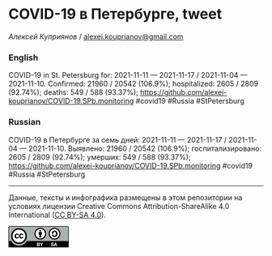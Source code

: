COVID-19 в Петербурге, tweet
============================

*Алексей Куприянов* /
<a href="mailto:alexei.kouprianov@gmail.com" class="email">alexei.kouprianov@gmail.com</a>

### English

COVID-19 in St. Petersburg for: 2021-11-11 — 2021-11-17 / 2021-11-04 —
2021-11-10. Сonfirmed: 21960 / 20542 (106.9%); hospitalized: 2605 / 2809
(92.74%); deaths: 549 / 588 (93.37%);
<a href="https://github.com/alexei-kouprianov/COVID-19.SPb.monitoring" class="uri">https://github.com/alexei-kouprianov/COVID-19.SPb.monitoring</a>
\#covid19 \#Russia \#StPetersburg

### Russian

COVID-19 в Петербурге за семь дней: 2021-11-11 — 2021-11-17 / 2021-11-04
— 2021-11-10. Выявлено: 21960 / 20542 (106.9%); госпитализировано: 2605
/ 2809 (92.74%); умерших: 549 / 588 (93.37%);
<a href="https://github.com/alexei-kouprianov/COVID-19.SPb.monitoring" class="uri">https://github.com/alexei-kouprianov/COVID-19.SPb.monitoring</a>
\#covid19 \#Russia \#StPetersburg

------------------------------------------------------------------------

Данные, тексты и инфографика размещены в этом репозитории на условиях
лицензии Creative Commons Attribution-ShareAlike 4.0 International ([CC
BY-SA 4.0](https://creativecommons.org/licenses/by-sa/4.0/)).

![](../misc/CC-BY-SA-icon.png "CC-BY-SA")
